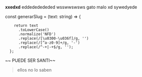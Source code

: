 **xxedxd**
eddededededed
wsswwswsws
gato malo xd
sywedyede

const generarSlug = (text: string) => {
```
    return text
      .toLowerCase()
      .normalize('NFD')
      .replace(/[\u0300-\u036f]/g, '')
      .replace(/[^a-z0-9]+/g, '-')
      .replace(/^-+|-+$/g, '');
  };
```
~~
PUEDE SER SANTI~~

> ellos no lo saben